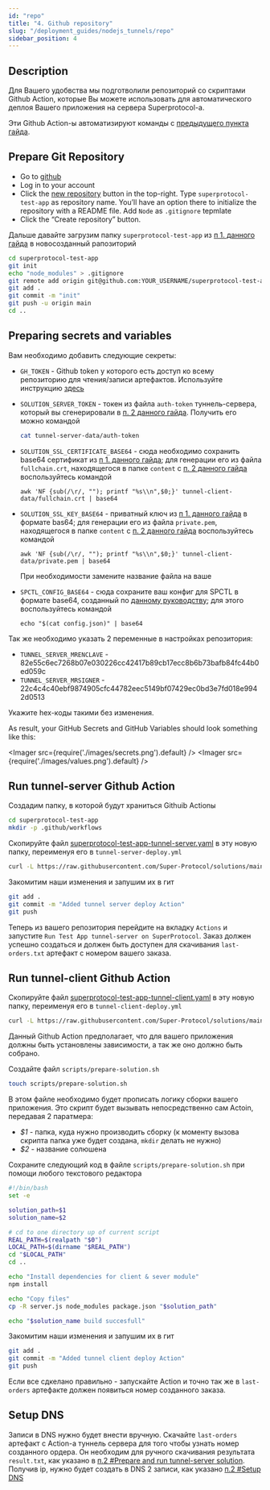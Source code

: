 ```yaml
---
id: "repo"
title: "4. Github repository"
slug: "/deployment_guides/nodejs_tunnels/repo"
sidebar_position: 4
---
```


## Description

Для Вашего удобвства мы подготволили репозиторий со скриптами Github Action, которые Вы можете использовать для автоматического деплоя Вашего приложения на сервера Superprotocol-а.

Эти Github Action-ы автоматизируют команды с [предыдущего пункта гайда](/developers/deployment_guides/nodejs_tunnels/manual_run).

## Prepare Git Repository

* Go to [github](https://github.com)
* Log in to your account
* Click the [new repository](https://github.com/new) button in the top-right. Type `superprotocol-test-app` as repository name. You’ll have an option there to initialize the repository with a README file. Add `Node` as `.gitignore` tepmlate
* Click the “Create repository” button.

Дальше давайте загрузим папку `superprotocol-test-app` из [п 1. данного гайда](/developers/deployment_guides/nodejs_tunnels/preparing) в новосозданный рапозиторий
```bash
cd superprotocol-test-app
git init
echo "node_modules" > .gitignore
git remote add origin git@github.com:YOUR_USERNAME/superprotocol-test-app
git add .
git commit -m "init"
git push -u origin main
cd ..
```

## Preparing secrets and variables

Вам необходимо добавить следующие секреты:

* `GH_TOKEN` - Github token у которого есть доступ ко всему репозиторию для чтения/записи артефактов. Используйте инструкцию [здесь](https://docs.github.com/en/enterprise-server@3.6/authentication/keeping-your-account-and-data-secure/managing-your-personal-access-tokens)
* `SOLUTION_SERVER_TOKEN` - токен из файла `auth-token` туннель-сервера, который вы сгенерировали в [п. 2 данного гайда](/developers/deployment_guides/nodejs_tunnels/manual_run). Получить его можно командой 
   ```bash
   cat tunnel-server-data/auth-token
   ```
* `SOLUTION_SSL_CERTIFICATE_BASE64` - сюда необходимо сохранить base64 сертификат из [п 1. данного гайда](/developers/deployment_guides/nodejs_tunnels/preparing); для генерации его из файла `fullchain.crt`, находящегося в папке `content` с [п. 2 данного гайда](/developers/deployment_guides/nodejs_tunnels/manual_run) воспользуйтесь командой

   ```
   awk 'NF {sub(/\r/, ""); printf "%s\\n",$0;}' tunnel-client-data/fullchain.crt | base64
   ```

* `SOLUTION_SSL_KEY_BASE64` - приватный ключ из [п 1. данного гайда](/developers/deployment_guides/nodejs_tunnels/preparing) в формате bas64; для генерации его из файла `private.pem`, находящегося в папке `content` с [п. 2 данного гайда](/developers/deployment_guides/nodejs_tunnels/manual_run) воспользуйтесь командой

   ```
   awk 'NF {sub(/\r/, ""); printf "%s\\n",$0;}' tunnel-client-data/private.pem | base64
   ```
   При необходимости замените название файла на ваше

* `SPCTL_CONFIG_BASE64` - сюда сохраните ваш конфиг для SPCTL в формате base64, созданный по [данному руководству](/developers/cli_guides/configuring); для этого воспользуйтесь командой
    ```
    echo "$(cat config.json)" | base64
    ```


Так же необходимо указать 2 переменные в настройках репозитория:

* `TUNNEL_SERVER_MRENCLAVE` - 82e55c6ec7268b07e030226cc42417b89cb17ecc8b6b73bafb84fc44b0ed059c
* `TUNNEL_SERVER_MRSIGNER` - 22c4c4c40ebf9874905cfc44782eec5149bf07429ec0bd3e7fd018e9942d0513

Укажите hex-коды такими без изменения.

As result, your GitHub Secrets and GitHub Variables should look something like this:

   <Imager src={require('./images/secrets.png').default} />
   <Imager src={require('./images/values.png').default} />


## Run tunnel-server Github Action

Создадим папку, в которой будут храниться Githuib Actionы
```bash
cd superprotocol-test-app
mkdir -p .github/workflows
```
Скопируйте файл [superprotocol-test-app-tunnel-server.yaml](https://github.com/Super-Protocol/solutions/blob/main/.github/examples/superprotocol-test-app-tunnel-server.yml) в эту новую папку, переименуя его в `tunnel-server-deploy.yml`

```bash
curl -L https://raw.githubusercontent.com/Super-Protocol/solutions/main/examples/superprotocol-test-app-tunnel-server.yml -o .github/workflows/tunnel-server-deploy.yml
```

Закомитим наши изменения и запушим их в гит

```bash
git add .
git commit -m "Added tunnel server deploy Action"
git push
```

Теперь из вашего репозитория перейдите на вкладку `Actions` и запустите `Run Test App tunnel-server on SuperProtocol`. Заказ должен успешно создаться и должен быть доступен для скачивания `last-orders.txt` артефакт с номером вашего заказа.


## Run tunnel-client Github Action

Скопируйте файл [superprotocol-test-app-tunnel-client.yaml](https://github.com/Super-Protocol/solutions/blob/main/.github/examples/superprotocol-test-app-tunnel-client.yml) в эту новую папку, переименуя его в `tunnel-client-deploy.yml`

```bash
curl -L https://raw.githubusercontent.com/Super-Protocol/solutions/main/examples/superprotocol-test-app-tunnel-client.yml -o .github/workflows/tunnel-client-deploy.yml
```

Данный Github Action предполагает, что для вашего приложения должны быть установлены зависимости, а так же оно должно быть собрано. 

Создайте файл `scripts/prepare-solution.sh` 

```bash
touch scripts/prepare-solution.sh
```

В этом файле необходимо будет прописать логику сборки вашего приложения. Это скрипт будет вызывать непосредственно сам Actoin, передавая 2 паратмера:
* _$1_ - папка, куда нужно производить сборку (к моменту вызова скрипта папка уже будет создана, `mkdir` делать не нужно)
* _$2_ - название солюшена

Сохраните следующий код в файле `scripts/prepare-solution.sh` при помощи любого текстового редактора

```bash title="prepare-solution.sh"
#!/bin/bash
set -e

solution_path=$1
solution_name=$2

# cd to one directory up of current script
REAL_PATH=$(realpath "$0")
LOCAL_PATH=$(dirname "$REAL_PATH")
cd "$LOCAL_PATH"
cd ..

echo "Install dependencies for client & sever module"
npm install

echo "Copy files"
cp -R server.js node_modules package.json "$solution_path"

echo "$solution_name build succesfull"
```

Закомитим наши изменения и запушим их в гит

```bash
git add .
git commit -m "Added tunnel client deploy Action"
git push
```

Если все сдкелано правильно - запускайте Action и точно так же в `last-orders` артефакте должен появиться номер созданного заказа.


## Setup DNS

Записи в DNS нужно будет внести вручную. Скачайте `last-orders` артефакт с Action-а туннель сервера для того чтобы узнать номер созданного ордера. Он необходим для ручного скачивания результата `result.txt`, как указано в [п.2 #Prepare and run tunnel-server solution](/developers/deployment_guides/nodejs_tunnels/manual_run#prepare-and-run-tunnel-server-solution). 
Получив ip, нужно будет создать в DNS 2 записи, как указано [п.2 #Setup DNS](http://localhost:3000/developers/deployment_guides/nodejs_tunnels/manual_run#setup-dns)

